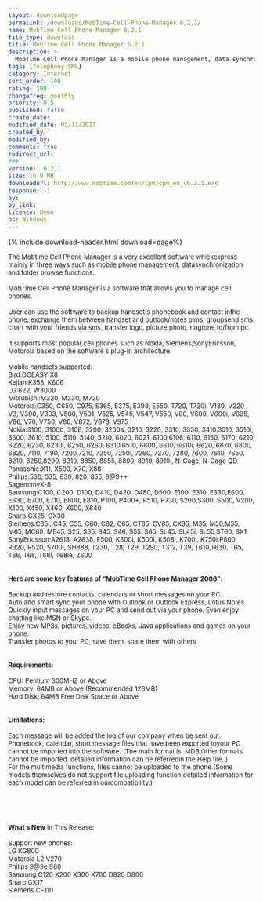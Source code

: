 ```yaml
---
layout: downloadpage
permalink: /downloads/MobTime-Cell-Phone-Manager-6,2,1/
name: MobTime Cell Phone Manager 6.2.1
file_type: download
title: MobTime Cell Phone Manager 6.2.1
description: >-
  MobTime Cell Phone Manager is a mobile phone management, data synchronization and folder browse functions
tags: [Telephony-SMS]
category: Internet
sort_order: 100
rating: 100
changefreq: monthly
priority: 0.5
published: false
create_date: 
modified_date: 03/11/2017
created_by: 
modified_by: 
comments: true
redirect_url: 
### 
version:  6.2.1
size: 16.9 MB
downloadurl: http://www.mobtime.com/en/cpm/cpm_en_v6.2.1.exe
response: -1
by: 
by_link: 
licence: Demo 
os: Windows
---
```


{% include download-header.html download=page%}

<p style="fix-download-text !important">
<p><font size="2"><p>The Mobtime Cell Phone Manager is a very excellent software whickexpress mainly in three ways such as mobile phone management, datasynchronization and folder browse functions. <br />
<br />
MobTime Cell Phone Manager is a software that allows you to manage cell phones.<br />
<br />
User can use the software to backup handset s phonebook and contact inthe phone, exchange them between handset and outlook/notes pims, groupsend sms, chart with your friends via sms, transfer logo, picture,photo, ringtone to/from pc.<br />
<br />
It supports most popular cell phones such as Nokia, Siemens,SonyEricsson, Motorola based on the software s plug-in architecture.<br />
<br />
Mobile handsets supported:<br />
Bird:DOEASY X8<br />
Kejian:K358, K606<br />
LG:622, W3000<br />
Mitsubishi:M320, M330, M720<br />
Motorola:C350, C650, C975, E365, E375, E398, E550, T720, T720i, V180, V220 , V3, V300, V303, V500, V501, V525, V545, V547, V550, V60, V600, V600i, V635, V66, V70, V750, V80, V872, V878, V975<br />
Nokia:3100, 3100b, 3108, 3200, 3200a, 3210, 3220, 3310, 3330, 3410,3510, 3510i, 3600, 3610, 5100, 5110, 5140, 5210, 6020, 6021, 6100,6108, 6110, 6150, 6170, 6210, 6220, 6230, 6230i, 6250, 6260, 6310,6510, 6600, 6610, 6610i, 6620, 6670, 6800, 6820, 7110, 7190, 7200,7210, 7250, 7250i, 7260, 7270, 7280, 7600, 7610, 7650, 8210, 8250,8290, 8310, 8850, 8855, 8890, 8910, 8910i, N-Gage, N-Gage QD<br />
Panasonic:X11, X500, X70, X88<br />
Philips:530, 535, 630, 820, 855, 9@9++<br />
Sagem:myX-8<br />
Samsung:C100, C200, D100, D410, D420, D480, D500, E100, E310, E330,E600, E630, E700, E710, E800, E810, P100, P400+, P510, P730, S200,S300, S500, V200, X100, X450, X460, X600, X640<br />
Sharp:GX25, GX30<br />
Siemens:C35i, C45, C55, C60, C62, C65, CT65, CV65, CX65, M35, M50,M55, M65, MC60, ME45, S25, S35, S45, S46, S55, S65, SL45, SL45i, SL55,ST60, SX1<br />
SonyEricsson:A2618, A2638, F500, K300i, K500i, K508i, K700i, K750i,P800, R320, R520, S700i, SH888, T230, T28, T29, T290, T312, T39, T610,T630, T65, T66, T68, T68i, T68ie, Z600<br />
<br />
<br />
<span><strong>Here are some key features of "MobTime Cell Phone Manager 2006":</strong></span><br />
<br />
Backup and restore contacts, calendars or short messages on your PC. <br />
Auto and smart sync your phone with Outlook or Outlook Express, Lotus Notes. <br />
Quickly input messages on your PC and send out via your phone. Even enjoy chatting like MSN or Skype. <br />
Enjoy new MP3s, pictures, videos, eBooks, Java applications and games on your phone. <br />
Transfer photos to your PC, save them, share them with others<br />
<br />
<br />
<span><strong>Requirements:</strong></span><br />
<br />
CPU: Pentium 300MHZ or Above<br />
Memory: 64MB or Above (Recommended 128MB) <br />
Hard Disk: 64MB Free Disk Space or Above <br />
<br />
<br />
<span><strong>Limitations:</strong></span><br />
<br />
Each message will be added the log of our company when be sent out. <br />
Phonebook, calendar, short message files that have been exported toyour PC cannot be imported into the software. (The main format is .MDB.Other formats cannot be imported. detailed information can be referredin the Help file. ) <br />
For the multimedia functions, files cannot be uploaded to the phone.(Some models themselves do not support file uploading function,detailed information for each model can be referred in ourcompatibility.)</p>
<!-- google_ad_section_end -->
<p>&#160;</p>
<div class="celltext_big"><br />
<br />
<strong>What s New</strong> in This Release:<br />
<br />
Support new phones:<br />
LG KG800<br />
Motorola L2 V270 <br />
Philips 9@9e 960<br />
Samsung C120 X200 X300 X700 D820 D800<br />
Sharp GX17<br />
Siemens CF110</div></p></p>
